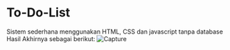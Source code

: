 # To-Do-List
Sistem sederhana menggunakan HTML, CSS dan javascript tanpa database
<br>
Hasil Akhirnya sebagai berikut:
![Capture](https://github.com/MasitahTI/Project_To-Do-List/assets/158447847/cecfda8c-a987-49d8-aeb0-810894ca54e4)
